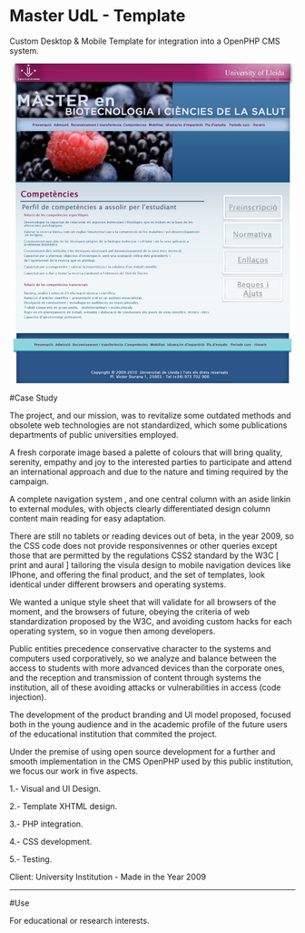 # Master UdL - Template

Custom Desktop & Mobile Template for integration into a OpenPHP CMS system.


 ![](https://github.com/delfiramirez/master-udl-2009/blob/master/public/assets/splash.jpg)

#Case Study

The project, and our mission, was to revitalize some outdated methods and obsolete web technologies are not standardized, which some publications departments of public universities employed.

A fresh corporate image based a palette of colours that will bring quality, serenity, empathy and joy to the interested parties to participate and attend an international approach and due to the nature and timing required by the campaign.

A complete navigation system , and one central column with an aside linkin to external modules, with objects clearly differentiated design column content main reading for easy adaptation.

There are still no tablets or reading devices out of beta, in the year 2009, so the CSS code does not provide responsivennes or other queries except those that are permitted by the regulations CSS2 standard by the W3C [ print and aural ] tailoring the visula design to mobile navigation devices like IPhone, and offering the final product, and the set of templates, look identical under different browsers and operating systems.

We wanted a unique style sheet that will validate for all browsers of the moment, and the browsers of future, obeying the criteria of web standardization proposed by the W3C, and avoiding custom hacks for each operating system, so in vogue then among developers.

Public entities precedence conservative character to the systems and computers used corporatively, so we analyze and balance between the access to students with more advanced devices than the corporate ones, and the reception and transmission of content through systems the institution, all of these avoiding attacks or vulnerabilities in access (code injection).

The development of the product branding and UI model proposed, focused both in the young audience and in the academic profile of the future users of the educational institution that commited the project.

Under the premise of using open source development for a further and smooth implementation in the CMS OpenPHP used by this public institution, we focus our work in five aspects.


1.- Visual and UI Design.

2.- Template XHTML design.

3.- PHP integration.

4.- CSS development.

5.- Testing.

Client:  University Institution - Made in the Year 2009

--------------------------------------------------------------------------------

#Use

For educational or research interests. 
